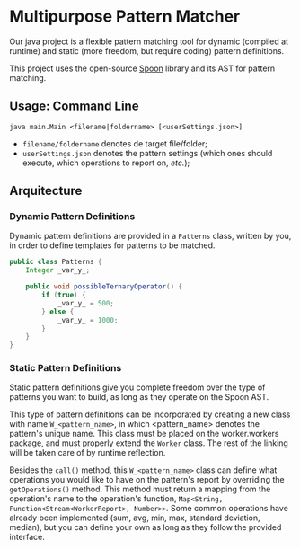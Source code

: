 # Multipurpose Pattern Matcher

Our java project is a flexible pattern matching tool for dynamic (compiled at runtime) and static (more freedom, but require coding) pattern definitions.

This project uses the open-source [Spoon](https://github.com/INRIA/spoon) library and its AST for pattern matching.

## Usage: Command Line
```
java main.Main <filename|foldername> [<userSettings.json>]
```

* ```filename/foldername``` denotes de target file/folder;
* ```userSettings.json``` denotes the pattern settings (which ones should execute, which operations to report on, _etc._);


## Arquitecture

### Dynamic Pattern Definitions

Dynamic pattern definitions are provided in a ```Patterns``` class, written by you, in order to define templates for patterns to be matched.

```java
public class Patterns {
    Integer _var_y_;

    public void possibleTernaryOperator() {
        if (true) {
            _var_y_ = 500;
        } else {
            _var_y_ = 1000;
        }
    }
}

```


### Static Pattern Definitions

Static pattern definitions give you complete freedom over the type of patterns you want to build, as long as they operate on the Spoon AST.

This type of pattern definitions can be incorporated by creating a new class with name ```W_<pattern_name>```, in which <pattern_name> denotes the pattern's unique name.
This class must be placed on the worker.workers package, and must properly extend the ```Worker``` class. The rest of the linking will be taken care of by runtime reflection.

Besides the ```call()``` method, this ```W_<pattern_name>``` class can define what operations you would like to have on the pattern's report by overriding the ```getOperations()``` method. This method must return a mapping from the operation's name to the operation's function, ```Map<String, Function<Stream<WorkerReport>, Number>>```.
Some common operations have already been implemented (sum, avg, min, max, standard deviation, median), but you can define your own as long as they follow the provided interface.
